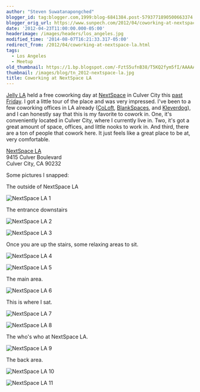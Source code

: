 ```yaml
---
author: "Steven Suwatanapongched"
blogger_id: tag:blogger.com,1999:blog-6841384.post-5793771890500663374
blogger_orig_url: https://www.sunpech.com/2012/04/coworking-at-nextspace-la.html
date: '2012-04-23T11:00:00.000-05:00'
headerimage: /images/headers/los_angeles.jpg
modified_time: '2014-08-07T16:21:33.317-05:00'
redirect_from: /2012/04/coworking-at-nextspace-la.html
tags:
  - Los Angeles
  - Meetup
old_thumbnail: https://1.bp.blogspot.com/-FztS5ufnB38/T5KQ2fym5fI/AAAAAAABFhA/d6U1dnxA-uo/s800/2012-04-20+at+10-17-56.jpg
thumbnail: /images/blog/tn_2012-nextspace-la.jpg
title: Coworking at NextSpace LA
---
```


[Jelly LA](https://www.meetup.com/jellyla) held a free coworking day at [NextSpace](https://nextspace.us/) in Culver City this [past Friday](https://www.meetup.com/jellyla/events/60148002/). I got a little tour of the place and was very impressed. I've been to a few coworking offices in LA already ([CoLoft](https://www.coloft.com/), [BlankSpaces](https://www.blankspaces.com/), and [Kleverdog](https://www.kleverdogcoworking.com/)), and I can honestly say that this is my favorite to cowork in. One, it's conveniently located in Culver City, where I currently live in. Two, it's got a great amount of space, offices, and little nooks to work in. And third, there are a ton of people that cowork here. It just feels like a great place to be at, very comfortable.

[NextSpace LA](https://nextspace.us/nextspace-los-angeles/)\
9415 Culver Boulevard\
Culver City, CA 90232

Some pictures I snapped:

The outside of NextSpace LA

![NextSpace LA 1](/images/blog/2012-04-20-at-10-17-56.jpg)

The entrance downstairs

![NextSpace LA 2](/images/blog/2012-04-20-at-10-18-08.jpg)

![NextSpace LA 3](/images/blog/2012-04-20-at-10-19-46.jpg)

Once you are up the stairs, some relaxing areas to sit.

![NextSpace LA 4](/images/blog/2012-04-20-at-12-49-16.jpg)

![NextSpace LA 5](/images/blog/2012-04-20-at-12-48-59.jpg)

The main area.

![NextSpace LA 6](/images/blog/2012-04-20-at-12-46-23.jpg)

This is where I sat.

![NextSpace LA 7](/images/blog/2012-04-20-at-10-31-56.jpg)

![NextSpace LA 8](/images/blog/2012-04-20-at-12-46-15.jpg)

The who's who at NextSpace LA.

![NextSpace LA 9](/images/blog/2012-04-20-at-12-46-43.jpg)

The back area.

![NextSpace LA 10](/images/blog/2012-04-20-at-12-47-08.jpg)

![NextSpace LA 11](/images/blog/2012-04-20-at-12-47-19.jpg)